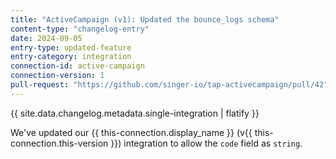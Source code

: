 ```yaml
---
title: "ActiveCampaign (v1): Updated the bounce_logs schema"
content-type: "changelog-entry"
date: 2024-09-05
entry-type: updated-feature
entry-category: integration
connection-id: active-campaign
connection-version: 1
pull-request: "https://github.com/singer-io/tap-activecampaign/pull/42"
---
```

{{ site.data.changelog.metadata.single-integration | flatify }}

We've updated our {{ this-connection.display_name }} (v{{ this-connection.this-version }}) integration to allow the `code` field as `string`.